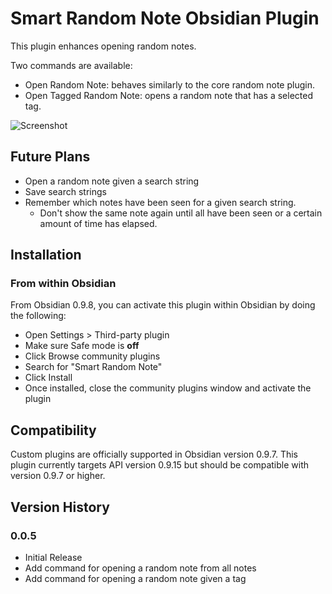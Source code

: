 # Smart Random Note Obsidian Plugin
This plugin enhances opening random notes.

Two commands are available:
- Open Random Note: behaves similarly to the core random note plugin.
- Open Tagged Random Note: opens a random note that has a selected tag.

![Screenshot](https://github.com/erichalldev/obsidian-smart-random-note/blob/main/screenshot.gif)

## Future Plans
- Open a random note given a search string
- Save search strings
- Remember which notes have been seen for a given search string. 
  - Don't show the same note again until all have been seen or a certain amount of time has elapsed.

## Installation

### From within Obsidian
From Obsidian 0.9.8, you can activate this plugin within Obsidian by doing the following:
- Open Settings > Third-party plugin
- Make sure Safe mode is **off**
- Click Browse community plugins
- Search for "Smart Random Note"
- Click Install
- Once installed, close the community plugins window and activate the plugin

## Compatibility
Custom plugins are officially supported in Obsidian version 0.9.7. This plugin currently targets API version 0.9.15 but should be compatible with version 0.9.7 or higher.

## Version History
### 0.0.5
- Initial Release
- Add command for opening a random note from all notes
- Add command for opening a random note given a tag

